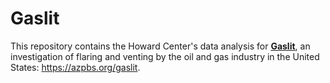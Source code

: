 # Gaslit

This repository contains the Howard Center's data analysis for **[Gaslit](https://cronkitenews.azpbs.org/howardcenter/gaslit)**, an investigation of flaring and venting by the oil and gas industry in the United States: https://azpbs.org/gaslit. 
